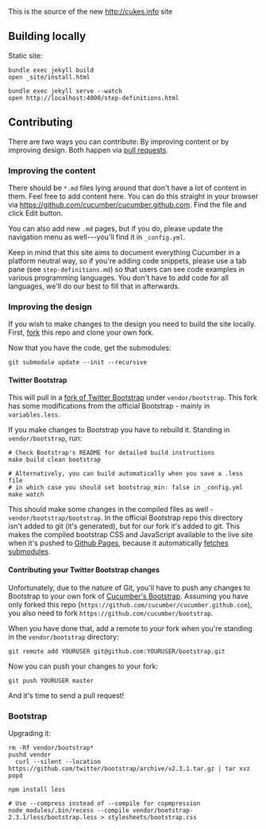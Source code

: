 This is the source of the new http://cukes.info site

## Building locally

Static site:

```
bundle exec jekyll build
open _site/install.html
```

```
bundle exec jekyll serve --watch
open http://localhost:4000/step-definitions.html
```

## Contributing

There are two ways you can contribute: By improving content or by improving design. Both happen via [pull requests](https://help.github.com/articles/using-pull-requests).

### Improving the content

There should be `*.md` files lying around that don't have a lot of content in them. Feel free to add content here.
You can do this straight in your browser via https://github.com/cucumber/cucumber.github.com. Find the file and click Edit button. 

You can also add new `.md` pages, but if you do, please update the navigation menu as well---you'll find it in `_config.yml`.

Keep in mind that this site aims to document everything Cucumber in a platform neutral way, so if you're adding code snippets, please use a tab pane (see `step-definitions.md`) so that users can see code examples in various programming languages. You don't have to add code for all languages, we'll do our best to fill that in afterwards.

### Improving the design

If you wish to make changes to the design you need to build the site locally.
First, [fork](https://help.github.com/articles/fork-a-repo) this repo and clone your own fork.

Now that you have the code, get the submodules:

```
git submodule update --init --recursive
```

#### Twitter Bootstrap

This will pull in a [fork of Twitter Bootstrap](https://github.com/cucumber/bootstrap) under `vendor/bootstrap`. This fork has some modifications from the official Bootstrap - mainly in `variables.less`.

If you make changes to Bootstrap you have to rebuild it. Standing in `vendor/bootstrap`, run:

```
# Check Bootstrap's README for detailed build instructions
make build clean bootstrap

# Alternatively, you can build automatically when you save a .less file
# in which case you should set bootstrap_min: false in _config.yml
make watch
```

This should make some changes in the compiled files as well - `vendor/bootstrap/bootstrap`. In the official Bootstrap repo this directory isn't added to git (it's generated), but for our fork it's added to git. This makes the compiled bootstrap CSS and JavaScript available to the live site when it's pushed to [Github Pages](http://pages.github.com/), because it automatically [fetches submodules](https://help.github.com/articles/using-submodules-with-pages).

#### Contributing your Twitter Bootstrap changes

Unfortunately, due to the nature of Git, you'll have to push any changes to Bootstrap to your own fork of [Cucumber's Bootstrap](https://github.com/cucumber/bootstrap). Assuming you have only forked this repo (`https://github.com/cucumber/cucumber.github.com`), you also need to fork `https://github.com/cucumber/bootstrap`.

When you have done that, add a remote to *your* fork when you're standing in the `vendor/bootstrap` directory:

```
git remote add YOURUSER git@github.com:YOURUSER/bootstrap.git
```

Now you can push your changes to your fork:

```
git push YOURUSER master
```

And it's time to send a pull request!

### Bootstrap

Upgrading it:

```
rm -Rf vendor/bootstrap*
pushd vendor
  curl --silent --location https://github.com/twitter/bootstrap/archive/v2.3.1.tar.gz | tar xvz
popd

npm install less

# Use --compress instead of --compile for copmpression
node_modules/.bin/recess --compile vendor/bootstrap-2.3.1/less/bootstrap.less > stylesheets/bootstrap.css
```
